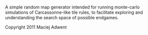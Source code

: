 A simple random map generator intended for running monte-carlo simulations of Carcassonne-like tile rules, to facilitate exploring and understanding the search space of possible endgames.

Copyright 2011 Maciej Adwent
